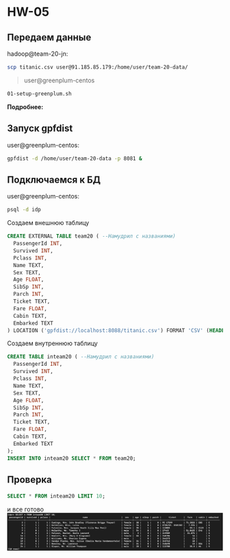 # HW-05

## Передаем данные
hadoop@team-20-jn:
```sh
scp titanic.csv user@91.185.85.179:/home/user/team-20-data/
```

>user@greenplum-centos
```sh
01-setup-greenplum.sh
```

**Подробнее:**

## Запуск gpfdist
user@greenplum-centos:
```sh
gpfdist -d /home/user/team-20-data -p 8081 &
```

## Подключаемся к БД
user@greenplum-centos:
```sh
psql -d idp
```

Создаем внешнюю таблицу
```sql
CREATE EXTERNAL TABLE team20 ( --Намудрил с названиями)
  PassengerId INT,
  Survived INT,
  Pclass INT,
  Name TEXT,
  Sex TEXT,
  Age FLOAT,
  SibSp INT,
  Parch INT,
  Ticket TEXT,
  Fare FLOAT,
  Cabin TEXT,
  Embarked TEXT
) LOCATION ('gpfdist://localhost:8088/titanic.csv') FORMAT 'CSV' (HEADER);
```

Создаем внутреннюю таблицу
```sql
CREATE TABLE inteam20 ( --Намудрил с названиями)
  PassengerId INT,
  Survived INT,
  Pclass INT,
  Name TEXT,
  Sex TEXT,
  Age FLOAT,
  SibSp INT,
  Parch INT,
  Ticket TEXT,
  Fare FLOAT,
  Cabin TEXT,
  Embarked TEXT
);
INSERT INTO inteam20 SELECT * FROM team20;
```

## Проверка
```sql
SELECT * FROM inteam20 LIMIT 10;
```

и все готово
![Demo](./img/result-demo.png)